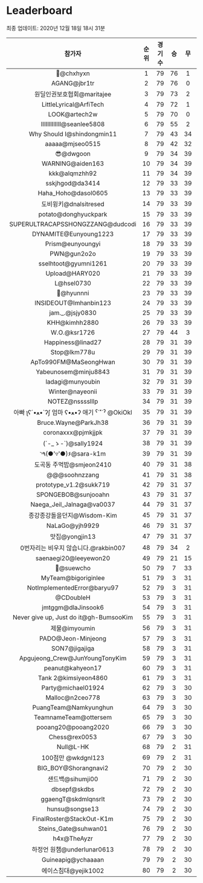 # Leaderboard
최종 업데이트: 2020년 12월 18일 18시 31분




| 참가자 | 순위 | 경기수 | 승 | 무 | 패 | 승점 |
|:---:|:---:|:---:|:---:|:---:|:---:|:---:|
| 👑@chxhyxn | 1 | 79 | 76 | 1 | 2 | 229 |
| AGANG@jbr1tr | 2 | 79 | 76 | 0 | 3 | 228 |
| 원딜인권보호협회@maritajee | 3 | 79 | 73 | 2 | 4 | 221 |
| LittleLyrical@ArfiTech | 4 | 79 | 72 | 1 | 6 | 217 |
| LOOK@artech2w | 5 | 79 | 70 | 0 | 9 | 210 |
| lIIIlllIlIlIl@seanlee5808 | 6 | 79 | 55 | 2 | 22 | 167 |
| Why Should I@shindongmin11 | 7 | 79 | 43 | 34 | 2 | 163 |
| aaaaa@mjseo0515 | 8 | 79 | 42 | 32 | 5 | 158 |
| 😎@dwgoon | 9 | 79 | 34 | 39 | 6 | 141 |
| WARNING@aiden163 | 10 | 79 | 34 | 39 | 6 | 141 |
| kkk@alqmzhh92 | 11 | 79 | 34 | 39 | 6 | 141 |
| sskjhgod@da3414 | 12 | 79 | 33 | 39 | 7 | 138 |
| Haha_Hoho@dasol0605 | 13 | 79 | 33 | 39 | 7 | 138 |
| 도비윙키@dnalsitresed | 14 | 79 | 33 | 39 | 7 | 138 |
| potato@donghyuckpark | 15 | 79 | 33 | 39 | 7 | 138 |
| SUPERULTRACAPSSHONGZZANG@dudcodi | 16 | 79 | 33 | 39 | 7 | 138 |
| DYNAMITE@Eunyoung1223 | 17 | 79 | 33 | 39 | 7 | 138 |
| Prism@eunyoungyi | 18 | 79 | 33 | 39 | 7 | 138 |
| PWN@gun2o2o | 19 | 79 | 33 | 39 | 7 | 138 |
| sselhtoot@gyumni1261 | 20 | 79 | 33 | 39 | 7 | 138 |
| Upload@HARY020 | 21 | 79 | 33 | 39 | 7 | 138 |
| L@hsel0730 | 22 | 79 | 33 | 39 | 7 | 138 |
| 🐻@hyunnni | 23 | 79 | 33 | 39 | 7 | 138 |
| INSIDEOUT@Imhanbin123 | 24 | 79 | 33 | 39 | 7 | 138 |
| jam._.@jsjy0830 | 25 | 79 | 33 | 39 | 7 | 138 |
| KHH@kimhh2880 | 26 | 79 | 33 | 39 | 7 | 138 |
| W.O.@ksr1726 | 27 | 79 | 44 | 3 | 32 | 135 |
| Happiness@linad27 | 28 | 79 | 31 | 39 | 9 | 132 |
| Stop@lkm778u | 29 | 79 | 31 | 39 | 9 | 132 |
| ApTo990FM@MaSeongHwan | 30 | 79 | 31 | 39 | 9 | 132 |
| Yabeunosem@minju8843 | 31 | 79 | 31 | 39 | 9 | 132 |
| ladagi@munyoubin | 32 | 79 | 31 | 39 | 9 | 132 |
| Winter@nayeonii | 33 | 79 | 31 | 39 | 9 | 132 |
| NOTEZ@nsssslllp | 34 | 79 | 31 | 39 | 9 | 132 |
|  아빠  ʅʕ´•ﻌ•`ʔʃ  엄마 ʕ•ﻌ•ʔ 애기 ˁ˙˟˙ˀ @OkiOkl | 35 | 79 | 31 | 39 | 9 | 132 |
| Bruce.Wayne@ParkJh38 | 36 | 79 | 31 | 39 | 9 | 132 |
| coronaxxx@pjmkjjpk | 37 | 79 | 31 | 39 | 9 | 132 |
| (´-_ゝ-`)@sally1924 | 38 | 79 | 31 | 39 | 9 | 132 |
| ◝٩(●'▿'●)۶@sara-k1m | 39 | 79 | 31 | 39 | 9 | 132 |
| 도곡동 주먹밥@smjeon2410 | 40 | 79 | 31 | 38 | 10 | 131 |
| @@@soohnzzang | 41 | 79 | 31 | 38 | 10 | 131 |
| prototype_v1.2@sukk719 | 42 | 79 | 31 | 37 | 11 | 130 |
| SPONGEBOB@sunjooahn | 43 | 79 | 31 | 37 | 11 | 130 |
| Naega_Jeil_Jalnaga@va0037 | 44 | 79 | 31 | 37 | 11 | 130 |
| 종강종강돌을던지@Wisdom-Kim | 45 | 79 | 31 | 37 | 11 | 130 |
| NaLaGo@yjh9929 | 46 | 79 | 31 | 37 | 11 | 130 |
| 맛집@yongjin13 | 47 | 79 | 31 | 37 | 11 | 130 |
| 0번자리는 비우지 않습니다.@rakbin007 | 48 | 79 | 34 | 2 | 43 | 104 |
| saenaegi20@leeyewon20 | 49 | 79 | 21 | 15 | 43 | 78 |
| 👏@suewcho | 50 | 79 | 7 | 33 | 39 | 54 |
| MyTeam@bigoriginlee | 51 | 79 | 3 | 31 | 45 | 40 |
| NotImplementedError@baryu97 | 52 | 79 | 3 | 31 | 45 | 40 |
| @CDoubleH | 53 | 79 | 3 | 31 | 45 | 40 |
| jmtggm@dlaJinsook6 | 54 | 79 | 3 | 31 | 45 | 40 |
| Never give up, Just do it@gh-BumsooKim | 55 | 79 | 3 | 31 | 45 | 40 |
| 제물@imyoumin | 56 | 79 | 3 | 31 | 45 | 40 |
| PADO@Jeon-Minjeong | 57 | 79 | 3 | 31 | 45 | 40 |
| SON7@jigajiga | 58 | 79 | 3 | 31 | 45 | 40 |
| Apgujeong_Crew@JunYoungTonyKim | 59 | 79 | 3 | 31 | 45 | 40 |
| peanut@kahyeon17 | 60 | 79 | 3 | 31 | 45 | 40 |
| Tank 2@kimsiyeon4860 | 61 | 79 | 3 | 31 | 45 | 40 |
| Party@michael01924 | 62 | 79 | 3 | 30 | 46 | 39 |
| Malloc@n2ceo778 | 63 | 79 | 3 | 30 | 46 | 39 |
| PuangTeam@Namkyunghun | 64 | 79 | 3 | 30 | 46 | 39 |
| TeamnameTeam@ottersem | 65 | 79 | 3 | 30 | 46 | 39 |
| pooang20@pooang2020 | 66 | 79 | 3 | 30 | 46 | 39 |
| Chess@rex0053 | 67 | 79 | 3 | 30 | 46 | 39 |
| Null@L-HK | 68 | 79 | 2 | 31 | 46 | 37 |
| 100점만 @wkdgnl123 | 69 | 79 | 2 | 31 | 46 | 37 |
| BIG_BOY@Shorangnavi2 | 70 | 79 | 2 | 30 | 47 | 36 |
| 샌드백@sihumji00 | 71 | 79 | 2 | 30 | 47 | 36 |
| dbsepf@skdbs | 72 | 79 | 2 | 30 | 47 | 36 |
| ggaengT@skdmlqnsrlt | 73 | 79 | 2 | 30 | 47 | 36 |
| hunsu@songse13 | 74 | 79 | 2 | 30 | 47 | 36 |
| FinalRoster@StackOut-K1m | 75 | 79 | 2 | 30 | 47 | 36 |
| Steins_Gate@suhwan01 | 76 | 79 | 2 | 30 | 47 | 36 |
| h4x@TheAyzr | 77 | 79 | 2 | 30 | 47 | 36 |
| 하정언 원챔@underlunar0613 | 78 | 79 | 2 | 30 | 47 | 36 |
| Guineapig@ychaaaan | 79 | 79 | 2 | 30 | 47 | 36 |
| 에이스침대@yejik1002 | 80 | 79 | 2 | 30 | 47 | 36 |